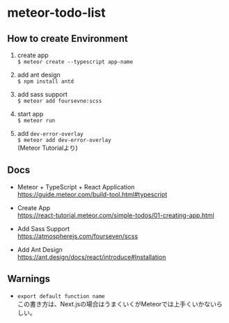 # meteor-todo-list

## How to create Environment
1. create app   
`$ meteor create --typescript app-name`

2. add ant design   
`$ npm install antd`

3. add sass support   
`$ meteor add foursevne:scss`

4. start app   
`$ meteor run`

5. add `dev-error-overlay`   
`$ meteor add dev-error-overlay`   
(Meteor Tutorialより)
## Docs

- Meteor + TypeScript + React Application  
https://guide.meteor.com/build-tool.html#typescript

- Create App   
https://react-tutorial.meteor.com/simple-todos/01-creating-app.html

- Add Sass Support   
https://atmospherejs.com/fourseven/scss

- Add Ant Design   
https://ant.design/docs/react/introduce#Installation

## Warnings

- `export default function name`   
この書き方は、Next.jsの場合はうまくいくがMeteorでは上手くいかないらしい。

## 

